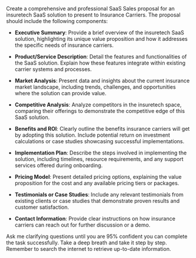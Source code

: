 Create a comprehensive and professional SaaS Sales proposal for an insuretech SaaS solution to present to Insurance Carriers. The proposal should include the following components:

- **Executive Summary**: Provide a brief overview of the insuretech SaaS solution, highlighting its unique value proposition and how it addresses the specific needs of insurance carriers.
  
- **Product/Service Description**: Detail the features and functionalities of the SaaS solution. Explain how these features integrate within existing carrier systems and processes.
  
- **Market Analysis**: Present data and insights about the current insurance market landscape, including trends, challenges, and opportunities where the solution can provide value.
  
- **Competitive Analysis**: Analyze competitors in the insuretech space, comparing their offerings to demonstrate the competitive edge of this SaaS solution.
  
- **Benefits and ROI**: Clearly outline the benefits insurance carriers will get by adopting this solution. Include potential return on investment calculations or case studies showcasing successful implementations.
  
- **Implementation Plan**: Describe the steps involved in implementing the solution, including timelines, resource requirements, and any support services offered during onboarding.
  
- **Pricing Model**: Present detailed pricing options, explaining the value proposition for the cost and any available pricing tiers or packages.
  
- **Testimonials or Case Studies**: Include any relevant testimonials from existing clients or case studies that demonstrate proven results and customer satisfaction.

- **Contact Information**: Provide clear instructions on how insurance carriers can reach out for further discussion or a demo.

Ask me clarifying questions until you are 95% confident you can complete the task successfully. Take a deep breath and take it step by step. Remember to search the internet to retrieve up-to-date information.